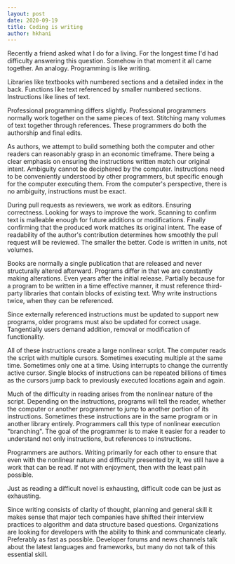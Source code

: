 ```yaml
---
layout: post
date: 2020-09-19
title: Coding is writing
author: hkhani
---
```


Recently a friend asked what I do for a living. For the longest time I'd had difficulty answering this question. Somehow in that moment it all came together. An analogy. Programming is like writing.

Libraries like textbooks with numbered sections and a detailed index in the back.
Functions like text referenced by smaller numbered sections.
Instructions like lines of text.

Professional programming differs slightly. Professional programmers normally work together on the same pieces of text. Stitching many volumes of text together through references. These programmers do both the authorship and final edits.

As authors, we attempt to build something both the computer and other readers can reasonably grasp in an economic timeframe. There being a clear emphasis on ensuring the instructions written match our original intent. Ambiguity cannot be deciphered by the computer. Instructions need to be conveniently understood by other programmers, but specific enough for the computer executing them. From the computer's perspective, there is no ambiguity, instructions must be exact.

During pull requests as reviewers, we work as editors. Ensuring correctness. Looking for ways to improve the work. Scanning to confirm text is malleable enough for future additions or modifications. Finally confirming that the produced work matches its original intent. The ease of readability of the author's contribution determines how smoothly the pull request will be reviewed. The smaller the better. Code is written in units, not volumes.

Books are normally a single publication that are released and never structurally altered afterward. Programs differ in that we are constantly making alterations. Even years after the initial release. Partially because for a program to be written in a time effective manner, it must reference third-party libraries that contain blocks of existing text. Why write instructions twice, when they can be referenced. 

Since externally referenced instructions must be updated to support new programs, older programs must also be updated for correct usage. Tangentially users demand addition, removal or modification of functionality.

All of these instructions create a large nonlinear script. The computer reads the script with multiple cursors. Sometimes executing multiple at the same time. Sometimes only one at a time. Using interrupts to change the currently active cursor. Single blocks of instructions can be repeated billions of times as the cursors jump back to previously executed locations again and again.

Much of the difficulty in reading arises from the nonlinear nature of the script. Depending on the instructions, programs will tell the reader, whether the computer or another programmer to jump to another portion of its instructions. Sometimes these instructions are in the same program or in another library entirely. Programmers call this type of nonlinear execution "branching". The goal of the programmer is to make it easier for a reader to understand not only instructions, but references to instructions.

Programmers are authors. Writing primarily for each other to ensure that even with the nonlinear nature and difficulty presented by it, we still have a work that can be read. If not with enjoyment, then with the least pain possible.

Just as reading a difficult novel is exhausting, difficult code can be just as exhausting.

Since writing consists of clarity of thought, planning and general skill it makes sense that major tech companies have shifted their interview practices to algorithm and data structure based questions. Organizations are looking for developers with the ability to think and communicate clearly. Preferably as fast as possible. Developer forums and news channels talk about the latest languages and frameworks, but many do not talk of this essential skill.
